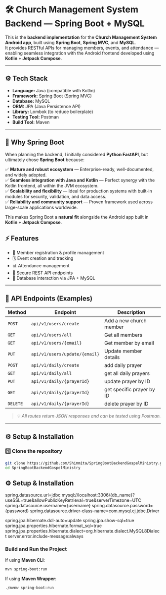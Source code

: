 # 🛠️ Church Management System Backend — Spring Boot + MySQL  

This is the **backend implementation** for the **Church Management System Android app**, built using **Spring Boot**, **Spring MVC**, and **MySQL**.  
It provides RESTful APIs for managing members, events, and attendance — enabling seamless integration with the Android frontend developed using **Kotlin + Jetpack Compose**.

---

## ⚙️ Tech Stack
- **Language:** Java (compatible with Kotlin)
- **Framework:** Spring Boot (Spring MVC)
- **Database:** MySQL
- **ORM:** JPA (Java Persistence API)
- **Library:** Lombok (to reduce boilerplate)
- **Testing Tool:** Postman
- **Build Tool:** Maven

---

## 🧠 Why Spring Boot
When planning the backend, I initially considered **Python FastAPI**, but ultimately chose **Spring Boot** because:

✅ **Mature and robust ecosystem** — Enterprise-ready, well-documented, and widely adopted.  
✅ **Seamless integration with Java and Kotlin** — Perfect synergy with the Kotlin frontend, all within the JVM ecosystem.  
✅ **Scalability and flexibility** — Ideal for production systems with built-in modules for security, validation, and data access.  
✅ **Reliability and community support** — Proven framework used across large-scale applications worldwide.  

This makes Spring Boot a **natural fit** alongside the Android app built in **Kotlin + Jetpack Compose**.



## ⚡ Features
- 👥 Member registration & profile management  
- 🗓️ Event creation and tracking  
- 📊 Attendance management  
- 🔐 Secure REST API endpoints  
- 🧩 Database interaction via JPA + MySQL  

---

## 🧩 API Endpoints (Examples)

| Method | Endpoint | Description |
|--------|-----------|-------------|
| `POST` | `api/v1/users/create` | Add a new church member |
| `GET` | `api/v1/users/all` | Get all members |
| `GET` | `api/v1/users/{email}` | Get member by email |
| `PUT` | `api/v1/users/update/{email}` | Update member details |
| `POST` | `api/v1/daily/create` | add daily prayer |
| `GET` | `api/v1/daily/all` | get all daily prayers |
| `PUT` | `api/v1/daily/{prayerId}` | update prayer by ID |
| `GET` | `api/v1/daily/{prayerId}` | get specific prayer by ID |
| `DELETE` | `api/v1/daily/{prayerId}` | delete prayer by ID |

> 💡 *All routes return JSON responses and can be tested using Postman.*

---

## ⚙️ Setup & Installation

### 1️⃣ Clone the repository
```bash
git clone https://github.com/Shimmita/SpringBootBackendGospelMinistry.git
cd SpringBootBackendGospelMinistry
```

## ⚙️ Setup & Installation
spring.datasource.url=jdbc:mysql://localhost:3306/{db_name}?useSSL=true&allowPublicKeyRetrieval=true&serverTimezone=UTC
spring.datasource.username={username}
spring.datasource.password={password}
spring.datasource.driver-class-name=com.mysql.cj.jdbc.Driver

spring.jpa.hibernate.ddl-auto=update
spring.jpa.show-sql=true
spring.jpa.properties.hibernate.format_sql=true
spring.jpa.properties.hibernate.dialect=org.hibernate.dialect.MySQL8Dialect
server.error.include-message:always

### Build and Run the Project
If using **Maven CLI**:
```bash
mvn spring-boot:run
```
If using **Maven Wrapper**:
```bash
./mvnw spring-boot:run

